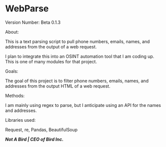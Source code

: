 # WebParse
Version Number: Beta 0.1.3

About:

This is a text parsing script to pull phone numbers, emails, names, and addresses from the output of a web request.

I plan to integrate this into an OSINT automation tool that I am coding up. This is one of many modules for that project.

Goals:

The goal of this project is to filter phone numbers, emails, names, and addresses from the output HTML of a web request.

Methods:

I am mainly using regex to parse, but I anticipate using an API for the names and addresses.

Libraries used:

Request, re, Pandas, BeautifulSoup


***Not A Bird | CEO of Bird Inc.***


  
  
